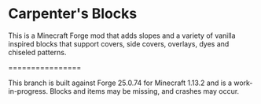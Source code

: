 Carpenter's Blocks
================

This is a Minecraft Forge mod that adds slopes and a variety of vanilla inspired blocks that support covers, side covers, overlays, dyes and chiseled patterns.

================

This branch is built against Forge 25.0.74 for Minecraft 1.13.2 and is a work-in-progress.  Blocks and items may be missing, and crashes may occur.
